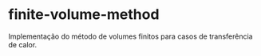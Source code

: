# finite-volume-method
Implementação do método de volumes finitos para casos de transferência de calor.
